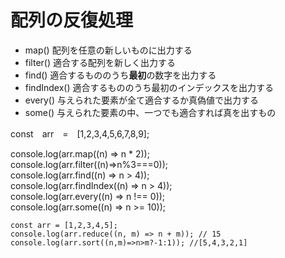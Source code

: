 # 配列の反復処理

- map() 配列を任意の新しいものに出力する
- filter() 適合する配列を新しく出力する
- find() 適合するもののうち**最初**の数字を出力する
- findIndex() 適合するもののうち最初のインデックスを出力する
- every() 与えられた要素が全て適合するか真偽値で出力する
- some()  与えられた要素の中、一つでも適合すれば真を出すもの

const　arr　=　[1,2,3,4,5,6,7,8,9];<br>

console.log(arr.map((n) => n * 2));<br>
console.log(arr.filter((n)=>n%3===0));<br>
console.log(arr.find((n) => n > 4));<br>
console.log(arr.findIndex((n) => n > 4));<br>
console.log(arr.every((n) => n !== 0));<br>
console.log(arr.some((n) => n >= 10));<br>

`const arr = [1,2,3,4,5];`<br>
`console.log(arr.reduce((n, m) => n + m)); // 15`<br>
`console.log(arr.sort((n,m)=>n>m?-1:1)); //[5,4,3,2,1]`<br>

